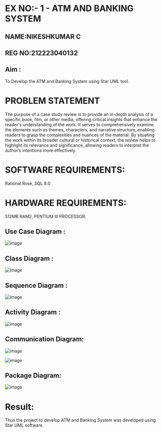 # EX NO:- 1 - ATM AND BANKING SYSTEM
## NAME:NIKESHKUMAR C
## REG NO:212223040132
## Aim :
To Develop the ATM and Banking System using Star UML tool.
# PROBLEM STATEMENT
The purpose of a case study review is to provide an in-depth analysis of a specific book, film, or other media, offering critical insights that enhance the reader's understanding of the work. It serves to comprehensively examine the elements such as themes, characters, and narrative structure, enabling readers to grasp the complexities and nuances of the material. By situating the work within its broader cultural or historical context, the review helps to highlight its relevance and significance, allowing readers to interpret the author’s intentions more effectively. 
 
# SOFTWARE REQUIREMENTS:
Rational Rose,
SQL 8.0
# HARDWARE REQUIREMENTS:
512MB RAM2, PENTIUM III PROCESSOR.

## Use Case Diagram :
![image](https://github.com/user-attachments/assets/06643a94-59ed-4143-b597-3850e8d95687)


## Class Diagram :
![image](https://github.com/user-attachments/assets/92876d68-b6d3-4f07-86c7-ce5c072ac3db)


## Sequence Diagram : 

![image](https://github.com/user-attachments/assets/1e65ba7d-662b-4475-ab6b-ebb844497842)

## Activity Diagram :
![image](https://github.com/user-attachments/assets/9470b043-f81a-4be5-80ec-b692fa2d7b80)

## Communication Diagram:
![image](https://github.com/user-attachments/assets/ede551a7-1670-410c-8ac6-5c54b4800dbb)

![image](https://github.com/user-attachments/assets/e06c3f70-2089-471b-988a-231e42a4bac4)

## Package Diagram:
![image](https://github.com/user-attachments/assets/d87e07bb-4210-4a20-a6b9-1979c87e0bd2)

# Result:
 
Thus the project to develop ATM and Banking System was developed using Star UML software.
